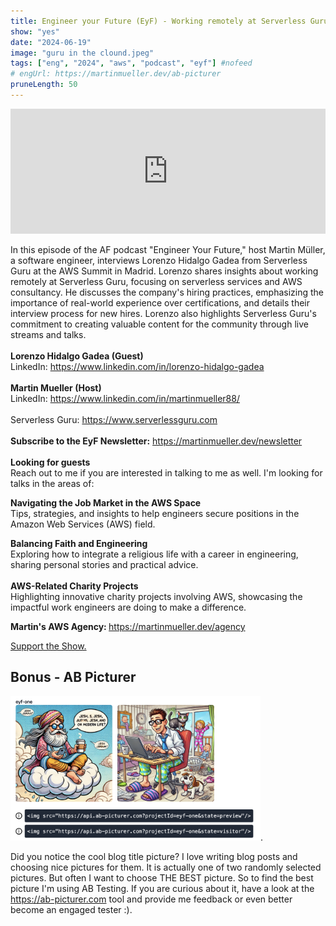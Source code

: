 ```yaml
---
title: Engineer your Future (EyF) - Working remotely at Serverless Guru with Lorenzo Hidalgo Gadea (#1)
show: "yes"
date: "2024-06-19"
image: "guru in the clound.jpeg"
tags: ["eng", "2024", "aws", "podcast", "eyf"] #nofeed
# engUrl: https://martinmueller.dev/ab-picturer
pruneLength: 50
---
```


<iframe src="https://www.buzzsprout.com/2373775/15218760-working-remotely-at-serverless-guru-with-lorenzo-hidalgo-gadea-1?client_source=small_player&iframe=true" loading="lazy" width="100%" height="200" frameborder="0" scrolling="no" title='ENGINEER YOUR FUTURE (EyF), Working remotely at Serverless Guru with Lorenzo Hidalgo Gadea (#1)'></iframe>

<div id="episode_content" class="px-5 pb-5 leading-normal md:px-0 bg-gradient-to-b md:bg-none from-white to-zinc-100" data-controller="tabs" data-tabs-hide-class="hidden" data-tabs-active-class="episode__nav--current" data-tabs-show-on-load="">

  <div class="episode__nav">
    
    
  </div>

  <div>
      <div class="episode_description !w-full" data-controller="convert-links-to-open-in-new-tab" data-tabs-target="panel" data-tabs-panel="description" dir="auto">
        <p>In this episode of the AF podcast "Engineer Your Future," host Martin Müller, a software engineer, interviews Lorenzo Hidalgo Gadea from Serverless Guru at the AWS Summit in Madrid. Lorenzo shares insights about working remotely at Serverless Guru, focusing on serverless services and AWS consultancy. He discusses the company's hiring practices, emphasizing the importance of real-world experience over certifications, and details their interview process for new hires. Lorenzo also highlights Serverless Guru's commitment to creating valuable content for the community through live streams and talks.<br><br><b>Lorenzo Hidalgo Gadea (Guest) </b> <br>LinkedIn: <a href="https://www.linkedin.com/in/lorenzo-hidalgo-gadea" rel="noopener" target="_blank">https://www.linkedin.com/in/lorenzo-hidalgo-gadea<br></a><br><b>Martin Mueller (Host) </b> <br>LinkedIn: <a href="https://www.linkedin.com/in/martinmueller88" rel="noopener" target="_blank">https://www.linkedin.com/in/martinmueller88/</a><br><br>Serverless Guru: <a href="https://www.serverlessguru.com" rel="noopener" target="_blank">https://www.serverlessguru.com</a><br><br><b>Subscribe to the EyF Newsletter:</b> <a href="https://martinmueller.dev/newsletter" rel="noopener" target="_blank">https://martinmueller.dev/newsletter</a><br><br><b>Looking for guests</b><br>Reach out to me if you are interested in talking to me as well. I'm looking for talks in the areas of:</p><p><b>Navigating the Job Market in the AWS Space<br></b>Tips, strategies, and insights to help engineers secure positions in the Amazon Web Services (AWS) field.</p><p><b>Balancing Faith and Engineering<br></b>Exploring how to integrate a religious life with a career in engineering, sharing personal stories and practical advice.<br><br><b>AWS-Related Charity Projects<br></b>Highlighting innovative charity projects involving AWS, showcasing the impactful work engineers are doing to make a difference.</p><p><b>Martin's AWS Agency: </b><a href="https://martinmueller.dev/agency" rel="noopener" target="_blank">https://martinmueller.dev/agency</a></p><p><a href="https://www.patreon.com/martinmueller" rel="noopener" target="_blank">Support the Show.</a></p>
      </div>

  </div>
</div>

## Bonus - AB Picturer

<img src="https://github.com/mmuller88/mmblog/raw/master/content/eyf-1/ab-picturer2.png" alt="drawing" width="400"/>.

Did you notice the cool blog title picture? I love writing blog posts and choosing nice pictures for them. It is actually one of two randomly selected pictures. But often I want to choose THE BEST picture. So to find the best picture I'm using AB Testing. If you are curious about it, have a look at the <https://ab-picturer.com> tool and provide me feedback or even better become an engaged tester :).